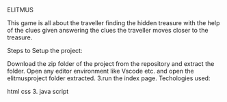 ELITMUS

This game is all about the traveller finding the hidden treasure with the help of the clues given answering the clues the traveller moves closer to the treasure.

Steps to Setup the project:

Download the zip folder of the project from the repository and extract the folder.
Open any editor environment like Vscode etc. and open the elitmusproject folder extracted. 3.run the index page.
Techologies used:

html
css 3. java script
